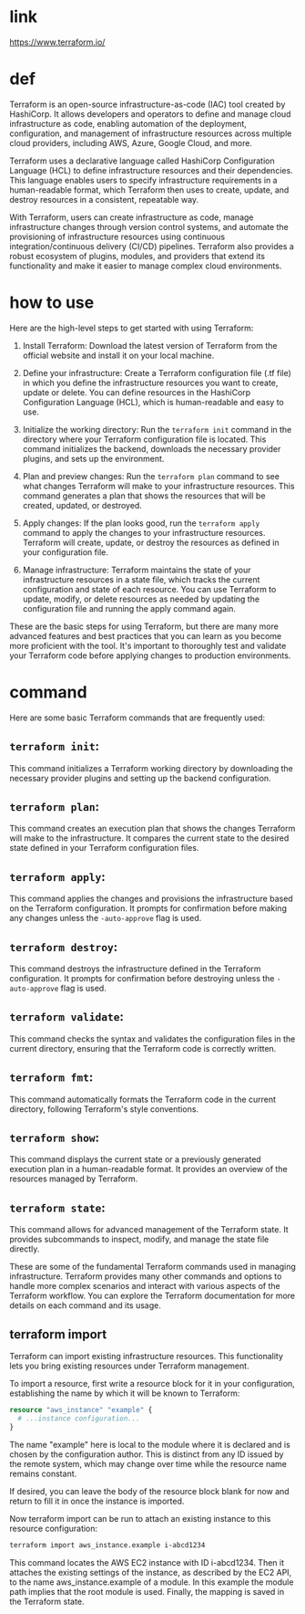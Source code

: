 # link

https://www.terraform.io/

# def

Terraform is an open-source infrastructure-as-code (IAC) tool created by HashiCorp. It allows developers and operators to define and manage cloud infrastructure as code, enabling automation of the deployment, configuration, and management of infrastructure resources across multiple cloud providers, including AWS, Azure, Google Cloud, and more.

Terraform uses a declarative language called HashiCorp Configuration Language (HCL) to define infrastructure resources and their dependencies. This language enables users to specify infrastructure requirements in a human-readable format, which Terraform then uses to create, update, and destroy resources in a consistent, repeatable way.

With Terraform, users can create infrastructure as code, manage infrastructure changes through version control systems, and automate the provisioning of infrastructure resources using continuous integration/continuous delivery (CI/CD) pipelines. Terraform also provides a robust ecosystem of plugins, modules, and providers that extend its functionality and make it easier to manage complex cloud environments.

# how to use

Here are the high-level steps to get started with using Terraform:

1. Install Terraform: Download the latest version of Terraform from the official website and install it on your local machine.

2. Define your infrastructure: Create a Terraform configuration file (.tf file) in which you define the infrastructure resources you want to create, update or delete. You can define resources in the HashiCorp Configuration Language (HCL), which is human-readable and easy to use.

3. Initialize the working directory: Run the `terraform init` command in the directory where your Terraform configuration file is located. This command initializes the backend, downloads the necessary provider plugins, and sets up the environment.

4. Plan and preview changes: Run the `terraform plan` command to see what changes Terraform will make to your infrastructure resources. This command generates a plan that shows the resources that will be created, updated, or destroyed.

5. Apply changes: If the plan looks good, run the `terraform apply` command to apply the changes to your infrastructure resources. Terraform will create, update, or destroy the resources as defined in your configuration file.

6. Manage infrastructure: Terraform maintains the state of your infrastructure resources in a state file, which tracks the current configuration and state of each resource. You can use Terraform to update, modify, or delete resources as needed by updating the configuration file and running the apply command again.

These are the basic steps for using Terraform, but there are many more advanced features and best practices that you can learn as you become more proficient with the tool. It's important to thoroughly test and validate your Terraform code before applying changes to production environments.




# command

Here are some basic Terraform commands that are frequently used:

## `terraform init`: 

This command initializes a Terraform working directory by downloading the necessary provider plugins and setting up the backend configuration.

## `terraform plan`: 

This command creates an execution plan that shows the changes Terraform will make to the infrastructure. It compares the current state to the desired state defined in your Terraform configuration files.

## `terraform apply`: 

This command applies the changes and provisions the infrastructure based on the Terraform configuration. It prompts for confirmation before making any changes unless the `-auto-approve` flag is used.

## `terraform destroy`: 

This command destroys the infrastructure defined in the Terraform configuration. It prompts for confirmation before destroying unless the `-auto-approve` flag is used.

## `terraform validate`: 

This command checks the syntax and validates the configuration files in the current directory, ensuring that the Terraform code is correctly written.

## `terraform fmt`: 

This command automatically formats the Terraform code in the current directory, following Terraform's style conventions.

## `terraform show`: 

This command displays the current state or a previously generated execution plan in a human-readable format. It provides an overview of the resources managed by Terraform.

## `terraform state`: 

This command allows for advanced management of the Terraform state. It provides subcommands to inspect, modify, and manage the state file directly.

These are some of the fundamental Terraform commands used in managing infrastructure. Terraform provides many other commands and options to handle more complex scenarios and interact with various aspects of the Terraform workflow. You can explore the Terraform documentation for more details on each command and its usage.

## terraform import

Terraform can import existing infrastructure resources. This functionality lets you bring existing resources under Terraform management.

To import a resource, first write a resource block for it in your configuration, establishing the name by which it will be known to Terraform:

```tf
resource "aws_instance" "example" {
  # ...instance configuration...
}
```

The name "example" here is local to the module where it is declared and is chosen by the configuration author. This is distinct from any ID issued by the remote system, which may change over time while the resource name remains constant.

If desired, you can leave the body of the resource block blank for now and return to fill it in once the instance is imported.

Now terraform import can be run to attach an existing instance to this resource configuration:

```sh
terraform import aws_instance.example i-abcd1234
```

This command locates the AWS EC2 instance with ID i-abcd1234. Then it attaches the existing settings of the instance, as described by the EC2 API, to the name aws_instance.example of a module. In this example the module path implies that the root module is used. Finally, the mapping is saved in the Terraform state.



